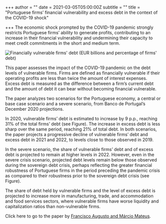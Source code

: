 +++
author = ""
date = 2021-03-05T05:00:00Z
subtitle = ""
title = "Portuguese firms’ financial vulnerability and excess debt in the context of the COVID-19 shock"

+++
The economic shock prompted by the COVID-19 pandemic strongly restricts Portuguese firms’ ability to generate profits, contributing to an increase in their financial vulnerability and undermining their capacity to meet credit commitments in the short and medium term.

![](/v1614966724/research_report/Screen_Shot_2021-03-05_at_12.51.31_PM_e6jngm.png "Financially vulnerable firms' debt (EUR billions and percentage of firms' debt)")

This paper assesses the impact of the COVID-19 pandemic on the debt levels of vulnerable firms. Firms are defined as financially vulnerable if their operating profits are less than twice the amount of interest expenses. Excess debt is measured as the difference between a firm’s current debt and the amount of debt it can bear without becoming financial vulnerable.

The paper analyzes two scenarios for the Portuguese economy, a central or base case scenario and a severe scenario, from Banco de Portugal’s December 2020 projections.

In 2020, vulnerable firms’ debt is estimated to increase by 9 p.p., reaching 31% of the total firms’ debt (see Figure). The increase in excess debt is less sharp over the same period, reaching 21% of total debt. In both scenarios, the paper projects a progressive decline of vulnerable firms’ debt and excess debt in 2021 and 2022, to levels close to those observed in 2019. 

In the severe scenario, the share of vulnerable firms’ debt and of excess debt is projected to remain at higher levels in 2022. However, even in the severe crisis scenario, projected debt levels remain below those observed during the sovereign debt crisis, perhaps reflecting the greater financial robustness of Portuguese firms in the period preceding the pandemic crisis as compared to their robustness prior to the sovereign debt crisis (see Figure).

The share of debt held by vulnerable firms and the level of excess debt is projected to increase more in manufacturing, trade, and accommodation and food services sectors, where vulnerable firms have worse liquidity and capitalization ratios than non-vulnerable firms.

Click here to go to the paper by [Francisco Augusto and Márcio Mateus](https://ideas.repec.org/a/ptu/bdpart/e202103.html).